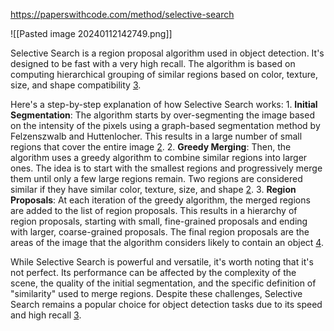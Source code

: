 https://paperswithcode.com/method/selective-search

![[Pasted image 20240112142749.png]]

Selective Search is a region proposal algorithm used in object detection. It's designed to be fast with a very high recall. The algorithm is based on computing hierarchical grouping of similar regions based on color, texture, size, and shape compatibility [3](https://learnopencv.com/selective-search-for-object-detection-cpp-python/).

Here's a step-by-step explanation of how Selective Search works:
	1. **Initial Segmentation**: The algorithm starts by over-segmenting the image based on the intensity of the pixels using a graph-based segmentation method by Felzenszwalb and Huttenlocher. This results in a large number of small regions that cover the entire image [2](https://www.geeksforgeeks.org/selective-search-for-object-detection-r-cnn/).
	2. **Greedy Merging**: Then, the algorithm uses a greedy algorithm to combine similar regions into larger ones. The idea is to start with the smallest regions and progressively merge them until only a few large regions remain. Two regions are considered similar if they have similar color, texture, size, and shape [2](https://www.geeksforgeeks.org/selective-search-for-object-detection-r-cnn/).
	3. **Region Proposals**: At each iteration of the greedy algorithm, the merged regions are added to the list of region proposals. This results in a hierarchy of region proposals, starting with small, fine-grained proposals and ending with larger, coarse-grained proposals. The final region proposals are the areas of the image that the algorithm considers likely to contain an object [4](https://paperswithcode.com/method/selective-search).

While Selective Search is powerful and versatile, it's worth noting that it's not perfect. Its performance can be affected by the complexity of the scene, the quality of the initial segmentation, and the specific definition of "similarity" used to merge regions. Despite these challenges, Selective Search remains a popular choice for object detection tasks due to its speed and high recall [3](https://learnopencv.com/selective-search-for-object-detection-cpp-python/).